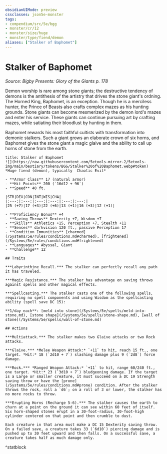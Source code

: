 ```yaml
---
obsidianUIMode: preview
cssclasses: json5e-monster
tags:
- compendium/src/5e/bgg
- monster/cr/12
- monster/size/huge
- monster/type/fiend/demon
aliases: ["Stalker of Baphomet"]
---
```

# Stalker of Baphomet
*Source: Bigby Presents: Glory of the Giants p. 178*  

Demon worship is rare among stone giants; the destructive tendency of demons is the antithesis of the artistry that drives the stone giant's ordning. The Horned King, Baphomet, is an exception. Though he is a merciless hunter, the Prince of Beasts also crafts complex mazes as his hunting grounds. Stone giants can become mesmerized by the demon lord's mazes and enter his service. These giants can continue pursuing art by crafting mazes, while satiating their bloodlust by hunting in them.

Baphomet rewards his most faithful cultists with transformation into demonic stalkers. Such a giant grows an elaborate crown of six horns, and Baphomet gives the stone giant a magic glaive and the ability to call up horns of stone from the earth.

```ad-statblock
title: Stalker of Baphomet
![](https://raw.githubusercontent.com/5etools-mirror-2/5etools-img/main/bestiary/tokens/BGG/Stalker%20of%20Baphomet.webp#token)
*Huge fiend (demon), typically  Chaotic Evil*

- **Armor Class** 17 (natural armor)
- **Hit Points** 200 (`16d12 + 96`)
- **Speed** 40 ft.

|STR|DEX|CON|INT|WIS|CHA|
|:---:|:---:|:---:|:---:|:---:|:---:|
|25 (+7)|17 (+3)|22 (+6)|13 (+1)|16 (+3)|12 (+1)|

- **Proficiency Bonus** +4
- **Saving Throws** Dexterity +7, Wisdom +7
- **Skills** Athletics +15, Perception +7, Stealth +11
- **Senses** darkvision 120 ft., passive Perception 17
- **Condition Immunities** [charmed](/Systems/5e/rules/conditions.md#charmed), [frightened](/Systems/5e/rules/conditions.md#frightened)
- **Languages** Abyssal, Giant
- **Challenge** 12

## Traits

***Labyrinthine Recall.*** The stalker can perfectly recall any path it has traveled.

***Magic Resistance.*** The stalker has advantage on saving throws against spells and other magical effects.

***Spellcasting.*** The stalker casts one of the following spells, requiring no spell components and using Wisdom as the spellcasting ability (spell save DC 15):

**1/day each**: [meld into stone](/Systems/5e/spells/meld-into-stone.md), [stone shape](/Systems/5e/spells/stone-shape.md), [wall of stone](/Systems/5e/spells/wall-of-stone.md)

## Actions

***Multiattack.*** The stalker makes two Glaive attacks or two Rock attacks.

***Glaive.*** *Melee Weapon Attack:* `+11` to hit, reach 15 ft., one target. *Hit:* 18 (`2d10 + 7`) slashing damage plus 9 (`2d8`) force damage.

***Rock.*** *Ranged Weapon Attack:* `+11` to hit, range 60/240 ft., one target. *Hit:* 23 (`3d10 + 7`) bludgeoning damage. If the target is a Large or smaller creature, it must succeed on a DC 19 Strength saving throw or have the [prone](/Systems/5e/rules/conditions.md#prone) condition. After the stalker throws the rock, roll a `d6`; on a roll of 3 or lower, the stalker has no more rocks to throw.

***Erupting Horns (Recharge 5-6).*** The stalker causes the earth to churn at a point on the ground it can see within 60 feet of itself. Six horn-shaped stones erupt in a 30-foot-radius, 30-foot-high cylinder centered on that point and then crumble to dust.

Each creature in that area must make a DC 15 Dexterity saving throw. On a failed save, a creature takes 33 (`6d10`) piercing damage and is pushed up to 30 feet upward and then falls. On a successful save, a creature takes half as much damage only.
```
^statblock